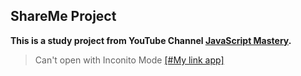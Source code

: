 ## ShareMe Project

**This is a study project from YouTube Channel [JavaScript Mastery](https://www.youtube.com/watch?v=XxXyfkrP298&list=PL6QREj8te1P6wX9m5KnicnDVEucbOPsqR).**<br>
>Can't open with Inconito Mode
<a href="https://sharemeexserlot.netlify.app/login" target="_blank">[#My link app]
